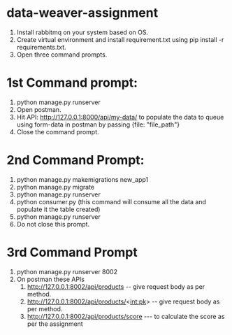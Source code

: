 # data-weaver-assignment
1. Install rabbitmq on your system based on OS.
2. Create virtual environment and install requirement.txt using pip install -r requirements.txt.
3. Open three command prompts.

# 1st Command prompt:
1. python manage.py runserver
2. Open postman.
3. Hit API: http://127.0.0.1:8000/api/my-data/ to populate the data to queue using form-data in postman by passing {file: "file_path"}
4. Close the command prompt.

# 2nd Command Prompt:
1. python manage.py makemigrations new_app1
2. python manage.py migrate
3. python manage.py runserver
4. python consumer.py (this command will consume all the data and populate it the table created)
5. python manage.py runserver
6. Do not close this prompt.

# 3rd Command Prompt
1. python manage.py runserver 8002
2. On postman these APIs
    1. http://127.0.0.1:8002/api/products -- give request body as per method.
    2. http://127.0.0.1:8002/api/products/<<int:pk>> -- give request body as per method.
    3. http://127.0.0.1:8002/api/products/score --- to calculate the score as per the assignment
